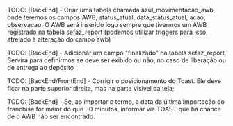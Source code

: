
TODO: [BackEnd] -   Criar uma tabela chamada azul_movimentacao_awb, onde teremos os campos AWB, status_atual, data_status_atual, acao, observacao. O AWB será inserido logo sempre que tivermos um AWB registrado na tabela sefaz_report (podemos utilizar triggers para isso, atrelado à alteração do campo awb)

TODO: [BackEnd] -   Adicionar um campo "finalizado" na tabela sefaz_report. Servirá para definirmos se deve ser exibido ou não, no caso de liberação ou de entrega ao depósito 


TODO: [BackEnd/FrontEnd] -   Corrigir o posicionamento do Toast. Ele deve ficar na parte superior direita, mas na parte visível da tela;


TODO: [BackEnd] -   Se, ao importar o termo, a data da última importação do franchise for maior do que 30 minutos, informar via TOAST que há chance de o AWB não ser encontrado.

